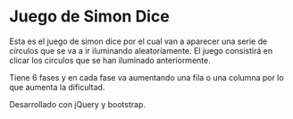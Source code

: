 # Juego de Simon Dice

Esta es el juego de simon dice por el cual van a aparecer una serie de círculos que se va a ir iluminando aleatoriamente.
El juego consistirá en clicar los circulos que se han iluminado anteriormente.

Tiene 6 fases y en cada fase va aumentando una fila o una columna por lo que aumenta la dificultad.

Desarrollado con jQuery y bootstrap.
